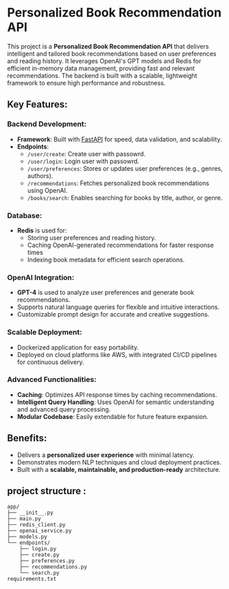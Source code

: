 # Personalized Book Recommendation API

This project is a **Personalized Book Recommendation API** that delivers intelligent and tailored book recommendations based on user preferences and reading history. It leverages OpenAI's GPT models and Redis for efficient in-memory data management, providing fast and relevant recommendations. The backend is built with a scalable, lightweight framework to ensure high performance and robustness.

## Key Features:

### Backend Development:
- **Framework**: Built with [FastAPI](https://fastapi.tiangolo.com/) for speed, data validation, and scalability.
- **Endpoints**:
  - `/user/create`: Create user with passowrd.
  - `/user/login`: Login user with passowrd.
  - `/user/preferences`: Stores or updates user preferences (e.g., genres, authors).
  - `/recommendations`: Fetches personalized book recommendations using OpenAI.
  - `/books/search`: Enables searching for books by title, author, or genre.

### Database:
- **Redis** is used for:
  - Storing user preferences and reading history.
  - Caching OpenAI-generated recommendations for faster response times
  - Indexing book metadata for efficient search operations.

### OpenAI Integration:
- **GPT-4** is used to analyze user preferences and generate book recommendations.
- Supports natural language queries for flexible and intuitive interactions.
- Customizable prompt design for accurate and creative suggestions.

### Scalable Deployment:
- Dockerized application for easy portability.
- Deployed on cloud platforms like AWS, with integrated CI/CD pipelines for continuous delivery.

### Advanced Functionalities:
- **Caching**: Optimizes API response times by caching recommendations.
- **Intelligent Query Handling**: Uses OpenAI for semantic understanding and advanced query processing.
- **Modular Codebase**: Easily extendable for future feature expansion.

## Benefits:
- Delivers a **personalized user experience** with minimal latency.
- Demonstrates modern NLP techniques and cloud deployment practices.
- Built with a **scalable, maintainable, and production-ready** architecture.

## project structure :
```plaintext
app/
├── __init__.py
├── main.py
├── redis_client.py
├── openai_service.py
├── models.py
└── endpoints/
    ├── login.py
    ├── create.py
    ├── preferences.py
    ├── recommendations.py
    └── search.py
requirements.txt
